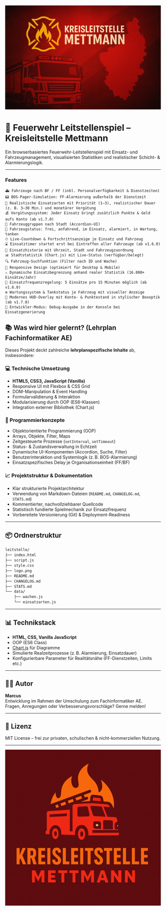 ![Wallpaper](wallpaper.png)
# 🚒 Feuerwehr Leitstellenspiel – Kreisleitstelle Mettmann

Ein browserbasiertes Feuerwehr-Leitstellenspiel mit Einsatz- und Fahrzeugmanagement, visualisierten Statistiken und realistischer Schicht- & Alarmierungslogik.

---
### Features

    🚑 Fahrzeuge nach BF / FF (inkl. Personalverfügbarkeit & Dienstzeiten)
    📟 BOS-Pager-Simulation: FF-Alarmierung außerhalb der Dienstzeit
    🧠 Realistische Einsatzarten mit Priorität (1–3), realistischer Dauer (z. B. 3–30 Min.) und monetärer Vergütung
    💰 Vergütungssystem: Jeder Einsatz bringt zusätzlich Punkte & Geld aufs Konto (ab v1.7.0)
    🧩 Fahrzeuggruppen nach Stadt (Accordion-UI)
    🚗 Fahrzeugstatus: frei, anfahrend, im Einsatz, alarmiert, in Wartung, tanken
    ⏱ Live-Countdown & Fortschrittsanzeige je Einsatz und Fahrzeug
    ⌛ Einsatztimer startet erst bei Eintreffen aller Fahrzeuge (ab v1.6.0)
    🧾 Einsatzhistorie mit Uhrzeit, Stadt und Fahrzeugzuordnung
    📊 Stadtstatistik (Chart.js) mit Live-Status (verfügbar/belegt)
    🔍 Fahrzeug-Suchfunktion (Filter nach ID und Wache)
    📱 Responsive Design (optimiert für Desktop & Mobile)
    ⚠️ Dynamische Einsatzbegrenzung anhand realer Statistik (16.000+ Einsätze/Jahr)
    🧮 Einsatzfrequenzregelung: 5 Einsätze pro 15 Minuten möglich (ab v1.6.0)
    ⚙️ Wartungssystem & Tankstatus je Fahrzeug mit visueller Anzeige
    🧾 Modernes HUD-Overlay mit Konto- & Punktestand in stylischer Boxoptik (ab v1.7.0)
    🧪 Entwickler-Modus: Debug-Ausgabe in der Konsole bei Einsatzgenerierung

## 📚 Was wird hier gelernt? (Lehrplan Fachinformatiker AE)

Dieses Projekt deckt zahlreiche **lehrplanspezifische Inhalte** ab, insbesondere:

### 💻 Technische Umsetzung

- **HTML5, CSS3, JavaScript (Vanilla)**
- Responsive UI mit Flexbox & CSS Grid
- DOM-Manipulation & Event Handling
- Formularvalidierung & Interaktion
- Modularisierung durch OOP (ES6-Klassen)
- Integration externer Bibliothek (Chart.js)

### 🧠 Programmierkonzepte

- Objektorientierte Programmierung (OOP)
- Arrays, Objekte, Filter, Maps
- Zeitgesteuerte Prozesse (`setInterval`, `setTimeout`)
- Status- & Zustandsverwaltung in Echtzeit
- Dynamische UI-Komponenten (Accordion, Suche, Filter)
- Benutzerinteraktion und Systemlogik (z. B. BOS-Alarmierung)
- Einsatzspezifisches Delay je Organisationseinheit (FF/BF)

### 📈 Projektstruktur & Dokumentation

- Klar strukturierte Projektarchitektur
- Verwendung von Markdown-Dateien (`README.md`, `CHANGELOG.md`, `STATS.md`)
- Kommentierter, nachvollziehbarer Quellcode
- Statistisch fundierte Spielmechanik zur Einsatzfrequenz
- Vorbereitete Versionierung (Git) & Deployment-Readiness

---

## 📦 Ordnerstruktur

```bash
leitstelle/
├── index.html
├── script.js
├── style.css
├── logo.png
├── README.md
├── CHANGELOG.md
├── STATS.md
└── data/
    ├── wachen.js
    └── einsatzarten.js
```

---

## 📊 Technikstack

- **HTML, CSS, Vanilla JavaScript**
- OOP (ES6 Class)
- [Chart.js](https://www.chartjs.org/) für Diagramme
- Simulierte Realzeitprozesse (z. B. Alarmierung, Einsatzdauer)
- Konfigurierbare Parameter für Realitätsnähe (FF-Dienstzeiten, Limits etc.)

---

## 👨‍🚒 Autor

**Marcus**  
Entwicklung im Rahmen der Umschulung zum Fachinformatiker AE.  
Fragen, Anregungen oder Verbesserungsvorschläge? Gerne melden!

---

## 📄 Lizenz

MIT License – frei zur privaten, schulischen & nicht-kommerziellen Nutzung.

---

![Logo](logo.png)
